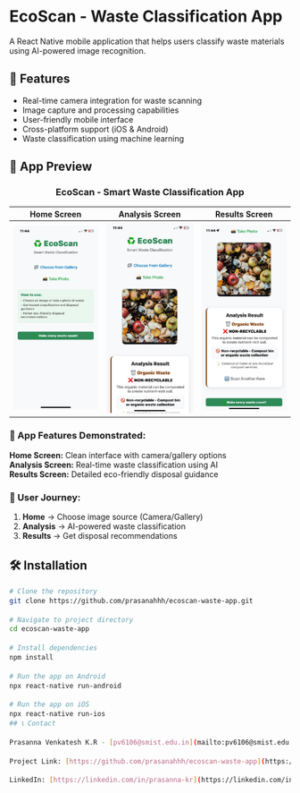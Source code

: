 # EcoScan - Waste Classification App

A React Native mobile application that helps users classify waste materials using AI-powered image recognition.

## 🚀 Features

- Real-time camera integration for waste scanning
- Image capture and processing capabilities
- User-friendly mobile interface
- Cross-platform support (iOS & Android)
- Waste classification using machine learning

## 📸 App Preview

<div align="center">
  
### EcoScan - Smart Waste Classification App

| Home Screen | Analysis Screen | Results Screen |
|-------------|-----------------|----------------|
| <img src="home-screen.jpeg" width="250"> | <img src="analysis-screen.jpeg" width="250"> | <img src="results-screen.jpeg" width="250"> |

</div>

### 🎯 App Features Demonstrated:

**Home Screen:** Clean interface with camera/gallery options  
**Analysis Screen:** Real-time waste classification using AI  
**Results Screen:** Detailed eco-friendly disposal guidance

### 🔄 User Journey:
1. **Home** → Choose image source (Camera/Gallery)
2. **Analysis** → AI-powered waste classification
3. **Results** → Get disposal recommendations

## 🛠️ Installation

```bash
# Clone the repository
git clone https://github.com/prasanahhh/ecoscan-waste-app.git

# Navigate to project directory
cd ecoscan-waste-app

# Install dependencies
npm install

# Run the app on Android
npx react-native run-android

# Run the app on iOS
npx react-native run-ios
## 📞 Contact

Prasanna Venkatesh K.R - [pv6106@smist.edu.in](mailto:pv6106@smist.edu.in)

Project Link: [https://github.com/prasanahhh/ecoscan-waste-app](https://github.com/prasanahhh/ecoscan-waste-app)

LinkedIn: [https://linkedin.com/in/prasanna-kr](https://linkedin.com/in/prasanna-kr)
